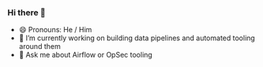### Hi there 👋

- 😄 Pronouns: He / Him
- 🔭 I’m currently working on building data pipelines and automated tooling around them
- 💬 Ask me about Airflow or OpSec tooling

